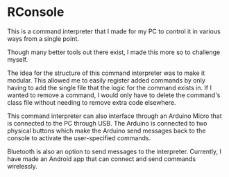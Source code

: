 # RConsole

This is a command interpreter that I made for my PC to control it in various ways from a single point.

Though many better tools out there exist, I made this more so to challenge myself.

The idea for the structure of this command interpreter was to make it modular. This allowed me to easily register added commands by only having to add the single file that the logic for the command exists in. If I wanted to remove a command, I would only have to delete the command's class file without needing to remove extra code elsewhere.

This command interpreter can also interface through an Arduino Micro that is connected to the PC through USB. The Arduino is connected to two physical buttons which make the Arduino send messages back to the console to activate the user-specified commands.

Bluetooth is also an option to send messages to the interpreter. Currently, I have made an Android app that can connect and send commands wirelessly.
